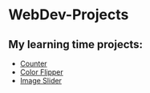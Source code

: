 # WebDev-Projects
## My learning time projects:
- [Counter](Counter)
- [Color Flipper](Color%20Flipper)
- [Image Slider](Image%20Slider)

